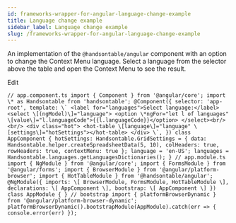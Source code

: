 ```yaml
---
id: frameworks-wrapper-for-angular-language-change-example
title: Language change example
sidebar_label: Language change example
slug: /frameworks-wrapper-for-angular-language-change-example
---
```


An implementation of the `@handsontable/angular` component with an option to change the Context Menu language. Select a language from the selector above the table and open the Context Menu to see the result.

<app-root></app-root>

Edit

```
// app.component.ts import { Component } from '@angular/core'; import \* as Handsontable from 'handsontable'; @Component({ selector: 'app-root', template: \` <label for="languages">Select language:</label> <select \[(ngModel)\]="language"> <option \*ngFor="let l of languages" \[value\]="l.languageCode">{{l.languageCode}}</option> </select><br/><br/> <div class="hot"> <hot-table \[language\]="language" \[settings\]="hotSettings"></hot-table> </div> \`, }) class AppComponent { hotSettings: Handsontable.GridSettings = { data: Handsontable.helper.createSpreadsheetData(5, 10), colHeaders: true, rowHeaders: true, contextMenu: true }; language = 'en-US'; languages = Handsontable.languages.getLanguagesDictionaries(); } // app.module.ts import { NgModule } from '@angular/core'; import { FormsModule } from '@angular/forms'; import { BrowserModule } from '@angular/platform-browser'; import { HotTableModule } from '@handsontable/angular'; @NgModule({ imports: \[ BrowserModule, FormsModule, HotTableModule \], declarations: \[ AppComponent \], bootstrap: \[ AppComponent \] }) class AppModule { } // bootstrap import { platformBrowserDynamic } from '@angular/platform-browser-dynamic'; platformBrowserDynamic().bootstrapModule(AppModule).catch(err => { console.error(err) });
```

